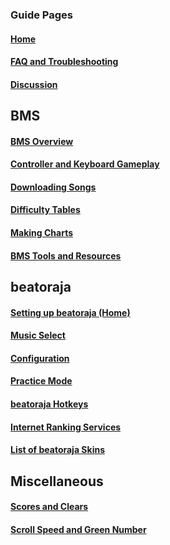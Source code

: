 ### Guide Pages
#### [**Home**](Home)
#### [FAQ and Troubleshooting](FAQ-and-Troubleshooting)
#### [**Discussion**](https://github.com/wcko87/beatoraja-english-guide/discussions)

## BMS
#### [BMS Overview](BMS-Overview)
#### [Controller and Keyboard Gameplay](Controller-and-Keyboard-Gameplay)
#### [Downloading Songs](Downloading-Songs)
#### [Difficulty Tables](Difficulty-Tables)
#### [Making Charts](Making-Charts)
#### [BMS Tools and Resources](BMS-Tools-and-Resources)

## beatoraja
#### [Setting up beatoraja (Home)](Home)
#### [Music Select](Music-Select)
#### [Configuration](Configuration)
#### [Practice Mode](Practice-Mode)
#### [beatoraja Hotkeys](Hotkeys)
#### [Internet Ranking Services](Internet-Ranking-Services)
#### [List of beatoraja Skins](List-of-beatoraja-Skins)

## Miscellaneous
#### [Scores and Clears](Scores-and-Clears)
#### [Scroll Speed and Green Number](Scroll-Speed-and-Green-Number)